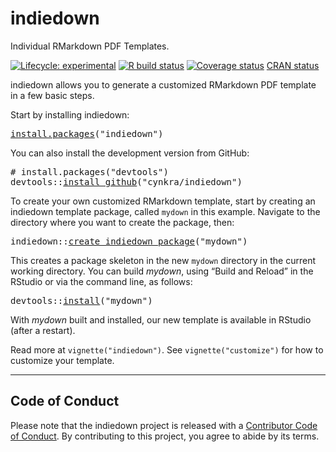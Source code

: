 <!-- README.md is generated from README.Rmd on GitHub Actions: do not edit by hand -->

# indiedown

Individual RMarkdown PDF Templates.

<!-- badges: start -->

[![Lifecycle: experimental](https://img.shields.io/badge/lifecycle-experimental-orange.svg)](https://lifecycle.r-lib.org/articles/stages.html#experimental) [![R build status](https://github.com/cynkra/indiedown/workflows/rcc/badge.svg)](https://github.com/cynkra/indiedown/actions) [![Coverage status](https://codecov.io/gh/cynkra/indiedown/branch/main/graph/badge.svg)](https://codecov.io/github/cynkra/indiedown?branch=master) [CRAN status](https://www.r-pkg.org/badges/version/indiedown)

<!-- badges: end -->

indiedown allows you to generate a customized RMarkdown PDF template in a few basic steps.

Start by installing indiedown:

<pre class='chroma'>
<span class='nf'><a href='https://rdrr.io/r/utils/install.packages.html'>install.packages</a></span><span class='o'>(</span><span class='s'>"indiedown"</span><span class='o'>)</span></pre>

You can also install the development version from GitHub:

<pre class='chroma'>
<span class='c'># install.packages("devtools")</span>
<span class='nf'>devtools</span><span class='nf'>::</span><span class='nf'><a href='https://devtools.r-lib.org//reference/remote-reexports.html'>install_github</a></span><span class='o'>(</span><span class='s'>"cynkra/indiedown"</span><span class='o'>)</span></pre>

To create your own customized RMarkdown template, start by creating an indiedown template package, called `mydown` in this example. Navigate to the directory where you want to create the package, then:

<pre class='chroma'>
<span class='nf'>indiedown</span><span class='nf'>::</span><span class='nf'><a href='https://cynkra.github.io/indiedown/reference/create_indiedown_package.html'>create_indiedown_package</a></span><span class='o'>(</span><span class='s'>"mydown"</span><span class='o'>)</span></pre>

This creates a package skeleton in the new `mydown` directory in the current working directory. You can build *mydown*, using “Build and Reload” in the RStudio or via the command line, as follows:

<pre class='chroma'>
<span class='nf'>devtools</span><span class='nf'>::</span><span class='nf'><a href='https://devtools.r-lib.org//reference/install.html'>install</a></span><span class='o'>(</span><span class='s'>"mydown"</span><span class='o'>)</span></pre>

With *mydown* built and installed, our new template is available in RStudio (after a restart).

Read more at `vignette("indiedown")`. See `vignette("customize")` for how to customize your template.

------------------------------------------------------------------------

## Code of Conduct

Please note that the indiedown project is released with a [Contributor Code of Conduct](https://cynkra.github.io/indiedown/CODE_OF_CONDUCT.html). By contributing to this project, you agree to abide by its terms.
